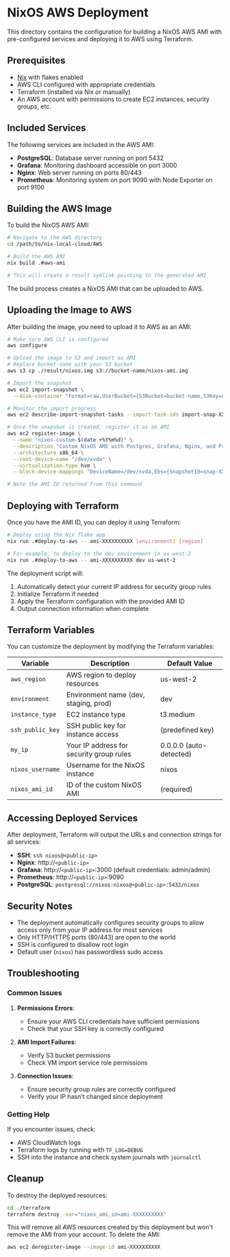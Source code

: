# NixOS AWS Deployment

This directory contains the configuration for building a NixOS AWS AMI with pre-configured services and deploying it to AWS using Terraform.

## Prerequisites

- [Nix](https://nixos.org/download.html) with flakes enabled
- AWS CLI configured with appropriate credentials
- Terraform (installed via Nix or manually)
- An AWS account with permissions to create EC2 instances, security groups, etc.

## Included Services

The following services are included in the AWS AMI:

- **PostgreSQL**: Database server running on port 5432
- **Grafana**: Monitoring dashboard accessible on port 3000
- **Nginx**: Web server running on ports 80/443
- **Prometheus**: Monitoring system on port 9090 with Node Exporter on port 9100

## Building the AWS Image

To build the NixOS AWS AMI:

```bash
# Navigate to the AWS directory
cd /path/to/nix-local-cloud/AWS

# Build the AWS AMI
nix build .#aws-ami

# This will create a result symlink pointing to the generated AMI
```

The build process creates a NixOS AMI that can be uploaded to AWS.

## Uploading the Image to AWS

After building the image, you need to upload it to AWS as an AMI:

```bash
# Make sure AWS CLI is configured
aws configure

# Upload the image to S3 and import as AMI
# Replace bucket-name with your S3 bucket
aws s3 cp ./result/nixos.img s3://bucket-name/nixos-ami.img

# Import the snapshot
aws ec2 import-snapshot \
  --disk-container "Format=raw,UserBucket={S3Bucket=bucket-name,S3Key=nixos-ami.img}"

# Monitor the import progress
aws ec2 describe-import-snapshot-tasks --import-task-ids import-snap-XXXXXXXX

# Once the snapshot is created, register it as an AMI
aws ec2 register-image \
  --name "nixos-custom-$(date +%Y%m%d)" \
  --description "Custom NixOS AMI with Postgres, Grafana, Nginx, and Prometheus" \
  --architecture x86_64 \
  --root-device-name "/dev/xvda" \
  --virtualization-type hvm \
  --block-device-mappings "DeviceName=/dev/xvda,Ebs={SnapshotId=snap-XXXXXXXX}"

# Note the AMI ID returned from this command
```

## Deploying with Terraform

Once you have the AMI ID, you can deploy it using Terraform:

```bash
# Deploy using the Nix flake app
nix run .#deploy-to-aws -- ami-XXXXXXXXXX [environment] [region]

# For example, to deploy to the dev environment in us-west-2
nix run .#deploy-to-aws -- ami-XXXXXXXXXX dev us-west-2
```

The deployment script will:

1. Automatically detect your current IP address for security group rules
2. Initialize Terraform if needed
3. Apply the Terraform configuration with the provided AMI ID
4. Output connection information when complete

## Terraform Variables

You can customize the deployment by modifying the Terraform variables:

| Variable | Description | Default Value |
|----------|-------------|---------------|
| `aws_region` | AWS region to deploy resources | us-west-2 |
| `environment` | Environment name (dev, staging, prod) | dev |
| `instance_type` | EC2 instance type | t3.medium |
| `ssh_public_key` | SSH public key for instance access | (predefined key) |
| `my_ip` | Your IP address for security group rules | 0.0.0.0 (auto-detected) |
| `nixos_username` | Username for the NixOS instance | nixos |
| `nixos_ami_id` | ID of the custom NixOS AMI | (required) |

## Accessing Deployed Services

After deployment, Terraform will output the URLs and connection strings for all services:

- **SSH**: `ssh nixos@<public-ip>`
- **Nginx**: http://`<public-ip>`
- **Grafana**: http://`<public-ip>`:3000 (default credentials: admin/admin)
- **Prometheus**: http://`<public-ip>`:9090
- **PostgreSQL**: `postgresql://nixos:nixos@<public-ip>:5432/nixos`

## Security Notes

- The deployment automatically configures security groups to allow access only from your IP address for most services
- Only HTTP/HTTPS ports (80/443) are open to the world
- SSH is configured to disallow root login
- Default user (`nixos`) has passwordless sudo access

## Troubleshooting

### Common Issues

1. **Permissions Errors**:
   - Ensure your AWS CLI credentials have sufficient permissions
   - Check that your SSH key is correctly configured

2. **AMI Import Failures**:
   - Verify S3 bucket permissions
   - Check VM import service role permissions

3. **Connection Issues**:
   - Ensure security group rules are correctly configured
   - Verify your IP hasn't changed since deployment

### Getting Help

If you encounter issues, check:
- AWS CloudWatch logs
- Terraform logs by running with `TF_LOG=DEBUG`
- SSH into the instance and check system journals with `journalctl`

## Cleanup

To destroy the deployed resources:

```bash
cd ./terraform
terraform destroy -var="nixos_ami_id=ami-XXXXXXXXXX"
```

This will remove all AWS resources created by this deployment but won't remove the AMI from your account. To delete the AMI:

```bash
aws ec2 deregister-image --image-id ami-XXXXXXXXXX
```